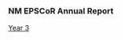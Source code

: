 ### NM EPSCoR Annual Report
[Year 3](http://iserna.github.io/nm-epscor-annual-report-yr2/index.html)






